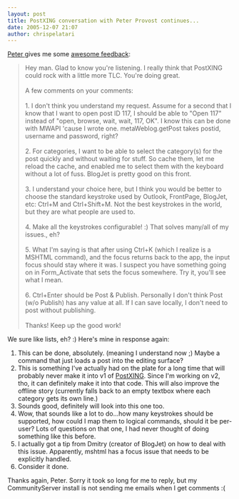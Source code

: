 ```yaml
---
layout: post
title: PostXING conversation with Peter Provost continues...
date: 2005-12-07 21:07
author: chrispelatari
---
```


<p><a href="http://www.peterprovost.org/">Peter </a>gives me some <a href="http://www.chrisfrazier.net/blog/archive/2005/11/14/1413.aspx#1429">awesome 
feedback</a>: </p>
<blockquote style="margin-right:0;">
  <p>Hey man. Glad to know you're listening. I really think that PostXING could 
  rock with a little more TLC. You're doing great. <br /><br />A few comments on 
  your comments: <br /><br />1. I don't think you understand my request. Assume for 
  a second that I know that I want to open post ID 117, I should be able to 
  "Open 117" instead of "open, browse, wait, wait, 117, OK". I know this can be 
  done with MWAPI 'cause I wrote one. metaWeblog.getPost takes postid, username 
  and password, right? <br /><br />2. For categories, I want to be able to select 
  the category(s) for the post quickly and without waiting for stuff. So cache 
  them, let me reload the cache, and enabled me to select them with the keyboard 
  without a lot of fuss. BlogJet is pretty good on this front. <br /><br />3. I 
  understand your choice here, but I think you would be better to choose the 
  standard keystroke used by Outlook, FrontPage, BlogJet, etc: Ctrl+M and 
  Ctrl+Shift+M. Not the best keystrokes in the world, but they are what people 
  are used to. <br /><br />4. Make all the keystrokes configurable! :) That solves 
  many/all of my issues., eh? <br /><br />5. What I'm saying is that after using 
  Ctrl+K (which I realize is a MSHTML command), and the focus returns back to 
  the app, the input focus should stay where it was. I suspect you have 
  something going on in Form_Activate that sets the focus somewhere. Try it, 
  you'll see what I mean. <br /><br />6. Ctrl+Enter should be Post &amp; Publish. 
  Personally I don't think Post (w/o Publish) has any value at all. If I can 
  save locally, I don't need to post without publishing. <br /><br />Thanks! Keep up 
  the good work!</p></blockquote>
<p dir="ltr">We sure like lists, eh? :) Here's mine in response again:</p>
<ol>
  <li>
  <div>This can be done, absolutely. (meaning I understand now ;) Maybe a 
  command that just loads a post into the editing surface? </div>
  </li><li>
  <div>This is something I've actually had on the plate for a long time that 
  will probably never make it into v1 of <a href="http://postxing.net">PostXING</a>. Since I'm working on v2, tho, it can 
  definitely make it into that code. This will also improve the offline story 
  (currently falls back to an empty textbox where each category gets its own 
  line.)</div>
  </li><li>
  <div>Sounds good, definitely will look into this one too.</div>
  </li><li>
  <div>Wow, that sounds like a lot to do...how many keystrokes should be 
  supported, how could I map them to logical commands, should it be per-user? 
  Lots of questions on that one, I had never thought of doing something like 
  this before.</div>
  </li><li>
  <div>I actually got a tip from Dmitry (creator of BlogJet) on how to deal with 
  this issue. Apparently, mshtml has a focus issue that needs to be explicitly 
  handled.</div>
  </li><li>
  <div>Consider it done.</div></li></ol>
<p>Thanks again, Peter. Sorry it took so long for me to reply, but my 
CommunityServer install is not sending me emails when I get comments :( 
</p>
